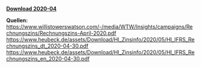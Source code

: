 [**Download 2020-04**](https://downgit.github.io/#/home?url=https://github.com/GeorgGoldbach/Zinsarchiv/tree/master/2020-04)

**Quellen:**
https://www.willistowerswatson.com/-/media/WTW/Insights/campaigns/Rechnungszins/Rechnungszins-April-2020.pdf
https://www.heubeck.de/assets/Download/HI_Zinsinfo/2020/05/HI_IFRS_Rechnungszins_dt_2020-04-30.pdf
https://www.heubeck.de/assets/Download/HI_Zinsinfo/2020/05/HI_IFRS_Rechnungszins_en_2020-04-30.pdf
